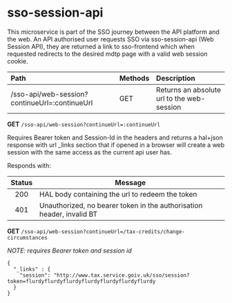 # sso-session-api

This microservice is part of the SSO journey between the API platform and the web.
An API authorised user requests SSO via sso-session-api (Web Session API), they are returned a link to sso-frontend which when requested redirects to the desired mdtp page with a valid web session cookie.


| Path                                                | Methods | Description                                                                       |
|:----------------------------------------------------|:--------|:----------------------------------------------------------------------------------|
|/sso-api/web-session?continueUrl=:continueUrl        | GET     | Returns an absolute url to the web-session                                        |


**GET** `/sso-api/web-session?continueUrl=:continueUrl`

Requires Bearer token and Session-Id in the headers and returns a hal+json response with url _links section
that if opened in a browser will create a web session with the same access as the current api user has.


Responds with:

| Status   | Message                                                                   |
| :------: |---------------------------------------------------------------------------|
| 200      | HAL body containing the url to redeem the token                           |
| 401      | Unauthorized, no bearer token in the authorisation header, invalid BT     |

**GET** `/sso-api/web-session?continueUrl=/tax-credits/change-circumstances`

_NOTE: requires Bearer token and session id_ 

```
{
  "_links" : {
    "session": "http://www.tax.service.goiv.uk/sso/session?token=flurdyflurdyflurdyflurdyflurdyflurdyflurdy
  }
}
```
